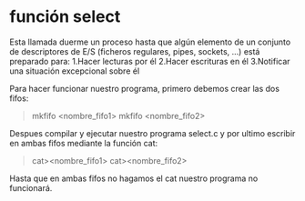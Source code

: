# función select

Esta llamada duerme un proceso hasta que algún elemento de un conjunto de descriptores de E/S (ficheros regulares, pipes, sockets, ...) está preparado para:
 1.Hacer lecturas por él
 2.Hacer escrituras en él
 3.Notificar una situación excepcional sobre él

Para hacer funcionar nuestro programa, primero debemos crear las dos fifos:

> mkfifo <nombre_fifo1>
> mkfifo <nombre_fifo2>

Despues compilar y ejecutar nuestro programa select.c y por ultimo escribir en ambas fifos mediante la función cat:

> cat><nombre_fifo1>
> cat><nombre_fifo2>

Hasta que en ambas fifos no hagamos el cat nuestro programa no funcionará.
